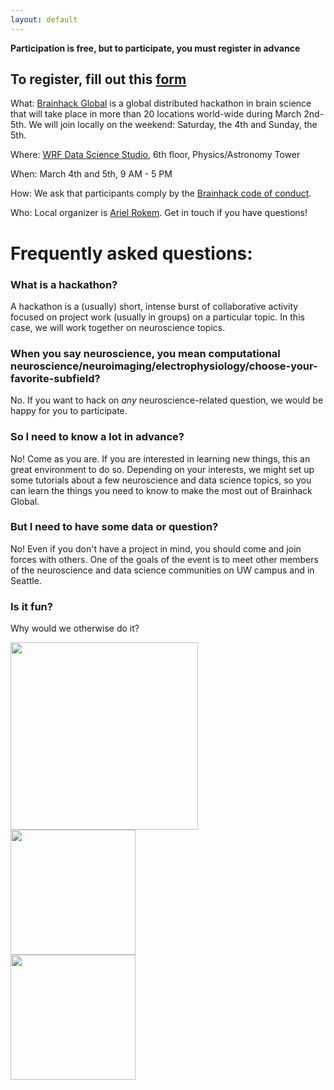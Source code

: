 ```yaml
---
layout: default
---
```


**Participation is free, but to participate, you must register in advance**

## To register, fill out this [form](https://goo.gl/forms/gLolsdmnFYwonPwC2)

What: [Brainhack Global](http://events.brainhack.org/global2017/) is a global
distributed hackathon in brain science that will take place in more than 20
locations world-wide during March 2nd-5th. We will join locally on the weekend:
Saturday, the 4th and Sunday, the 5th.

Where: [WRF Data Science Studio](http://escience.washington.edu/wrf-data-science-studio/), 6th floor, Physics/Astronomy Tower

When: March 4th and 5th, 9 AM - 5 PM

How: We ask that participants comply by the [Brainhack code of conduct](http://events.brainhack.org/global2017/codeofconduct.html).

Who: Local organizer is [Ariel Rokem](http://arokem.org/). Get in touch if you have questions!

# Frequently asked questions:

### What is a hackathon?

A hackathon is a (usually) short, intense burst of collaborative activity
focused on project work (usually in groups) on a particular topic. In this case, we will work together on neuroscience topics.

### When you say neuroscience, you mean computational neuroscience/neuroimaging/electrophysiology/choose-your-favorite-subfield?

No. If you want to hack on *any* neuroscience-related question, we would be happy for you to participate.  

### So I need to know a lot in advance?

No! Come as you are. If you are interested in learning new things, this an great
environment to do so. Depending on your interests, we might set up some
tutorials about a few neuroscience and data science topics, so you can learn the
things you need to know to make the most out of Brainhack Global.

### But I need to have some data or question?

No! Even if you don't have a project in mind, you should come and join forces
with others. One of the goals of the event is to meet other members of the
neuroscience and data science communities on UW campus and in Seattle.


### Is it fun?

Why would we otherwise do it?


<div class="row">
  <div class="col-md-4">
  <a href="http://escience.washington.edu"><image src="../images/eScience_Logo_PMS.png" width=300></a>
  </div>
  <div class="col-md-4">
  <a href="http://www.moore.org"><image src="../images/MooreFdn.png" width=200></a>
  </div>
  <div class="col-md-4">
  <a href="http://sloan.org"><image src="../images/SloanLogo.png" width=200></a>
  </div>
</div>
